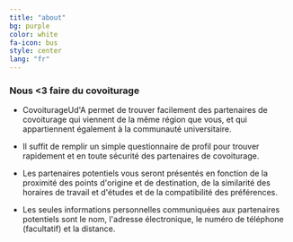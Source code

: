 ```yaml
---
title: "about"
bg: purple
color: white
fa-icon: bus
style: center
lang: "fr"
---
```


### Nous <3 faire du covoiturage

- CovoiturageUd'A permet de trouver facilement des partenaires de covoiturage qui viennent de la même région que vous, et qui appartiennent également à la communauté universitaire.

- Il suffit de remplir un simple questionnaire de profil pour trouver rapidement et en toute sécurité des partenaires de covoiturage.

- Les partenaires potentiels vous seront présentés en fonction de la proximité des points d'origine et de destination, de la similarité des horaires de travail et d'études et de la compatibilité des préférences.

- Les seules informations personnelles communiquées aux partenaires potentiels sont le nom, l'adresse électronique, le numéro de téléphone (facultatif) et la distance.